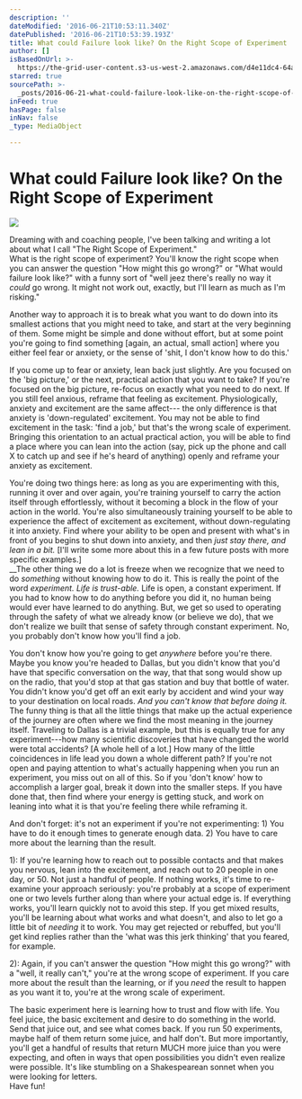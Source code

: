 ```yaml
---
description: ''
dateModified: '2016-06-21T10:53:11.340Z'
datePublished: '2016-06-21T10:53:39.193Z'
title: What could Failure look like? On the Right Scope of Experiment
author: []
isBasedOnUrl: >-
  https://the-grid-user-content.s3-us-west-2.amazonaws.com/d4e11dc4-64ac-4f1a-9425-292636bddf97.jpg
starred: true
sourcePath: >-
  _posts/2016-06-21-what-could-failure-look-like-on-the-right-scope-of-experime.md
inFeed: true
hasPage: false
inNav: false
_type: MediaObject

---
```

# What could Failure look like? On the Right Scope of Experiment
![](https://imgflo.herokuapp.com/graph/vahj1ThiexotieMo/ba914897bd1cfc2d8d785762befe8fc9/croprotate.jpg?cropheight=3841&cropwidth=5760&degrees=0&input=https%3A%2F%2Fthe-grid-user-content.s3-us-west-2.amazonaws.com%2Fd4e11dc4-64ac-4f1a-9425-292636bddf97.jpg&x=0&y=0)

Dreaming with and coaching people, I've been talking and writing a lot about what I call "The Right Scope of Experiment."   
What is the right scope of experiment? You'll know the right scope when you can answer the question "How might this go wrong?" or "What would failure look like?" with a funny sort of "well jeez there's really no way it _could_ go wrong. It might not work out, exactly, but I'll learn as much as I'm risking."  
  
Another way to approach it is to break what you want to do down into its smallest actions that you might need to take, and start at the very beginning of them. Some might be simple and done without effort, but at some point you're going to find something \[again, an actual, small action\] where you either feel fear or anxiety, or the sense of 'shit, I don't know how to do this.'  
  
If you come up to fear or anxiety, lean back just slightly. Are you focused on the 'big picture,' or the next, practical action that you want to take? If you're focused on the big picture, re-focus on exactly what you need to do next. If you still feel anxious, reframe that feeling as excitement. Physiologically, anxiety and excitement are the same affect--- the only difference is that anxiety is 'down-regulated' excitement. You may not be able to find excitement in the task: 'find a job,' but that's the wrong scale of experiment. Bringing this orientation to an actual practical action, you will be able to find a place where you can lean into the action (say, pick up the phone and call X to catch up and see if he's heard of anything) openly and reframe your anxiety as excitement.  
  
You're doing two things here: as long as you are experimenting with this, running it over and over again, you're training yourself to carry the action itself through effortlessly, without it becoming a block in the flow of your action in the world. You're also simultaneously training yourself to be able to experience the affect of excitement as excitement, without down-regulating it into anxiety. Find where your ability to be open and present with what's in front of you begins to shut down into anxiety, and then _just stay there, and lean in a bit._ \[I'll write some more about this in a few future posts with more specific examples.\]   
__The other thing we do a lot is freeze when we recognize that we need to do _something_ without knowing how to do it. This is really the point of the word _experiment. Life is trust-able._ Life is open, a constant experiment. If you had to know how to do anything before you did it, no human being would ever have learned to do anything. But, we get so used to operating through the safety of what we already know (or believe we do), that we don't realize we built that sense of safety through constant experiment. No, you probably don't know how you'll find a job.  
  
You don't know how you're going to get _anywhere_ before you're there. Maybe you know you're headed to Dallas, but you didn't know that you'd have that specific conversation on the way, that that song would show up on the radio, that you'd stop at that gas station and buy that bottle of water. You didn't know you'd get off an exit early by accident and wind your way to your destination on local roads. _And you can't know that before doing it._ The funny thing is that all the little things that make up the actual experience of the journey are often where we find the most meaning in the journey itself. Traveling to Dallas is a trivial example, but this is equally true for any experiment---how many scientific discoveries that have changed the world were total accidents? \[A whole hell of a lot.\] How many of the little coincidences in life lead you down a whole different path? If you're not open and paying attention to what's actually happening when you run an experiment, you miss out on all of this. So if you 'don't know' how to accomplish a larger goal, break it down into the smaller steps. If you have done that, then find where your energy is getting stuck, and work on leaning into what it is that you're feeling there while reframing it.  
  
And don't forget: it's not an experiment if you're not experimenting: 1) You have to do it enough times to generate enough data. 2) You have to care more about the learning than the result.  
  
1): If you're learning how to reach out to possible contacts and that makes you nervous, lean into the excitement, and reach out to 20 people in one day, or 50\. Not just a handful of people. If nothing works, it's time to re-examine your approach seriously: you're probably at a scope of experiment one or two levels further along than where your actual edge is. If everything works, you'll learn quickly not to avoid this step. If you get mixed results, you'll be learning about what works and what doesn't, and also to let go a little bit of _needing_ it to work. You may get rejected or rebuffed, but you'll get kind replies rather than the 'what was this jerk thinking' that you feared, for example.  
  
2): Again, if you can't answer the question "How might this go wrong?" with a "well, it really can't," you're at the wrong scope of experiment. If you care more about the result than the learning, or if you _need_ the result to happen as you want it to, you're at the wrong scale of experiment.  
  
The basic experiment here is learning how to trust and flow with life. You feel juice, the basic excitement and desire to do something in the world. Send that juice out, and see what comes back. If you run 50 experiments, maybe half of them return some juice, and half don't. But more importantly, you'll get a handful of results that return MUCH more juice than you were expecting, and often in ways that open possibilities you didn't even realize were possible. It's like stumbling on a Shakespearean sonnet when you were looking for letters.  
Have fun!